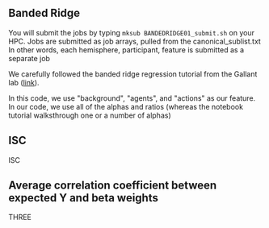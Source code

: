 ## Banded Ridge

You will submit the jobs by typing `mksub BANDEDRIDGE01_submit.sh` on your HPC. 
Jobs are submitted as job arrays, pulled from the canonical_sublist.txt
In other words, each hemisphere, participant, feature is submitted as a separate job

We carefully followed the banded ridge regression tutorial from the Gallant lab ([link](https://nbviewer.jupyter.org/github/gallantlab/tikreg/blob/master/examples/tutorial_banded_ridge_polar.ipynb)).

In this code, we use "background", "agents", and "actions" as our feature. 
In our code, we use all of the alphas and ratios (whereas the notebook tutorial walksthrough one or a number of alphas)

## ISC
ISC


## Average correlation coefficient between expected Y and beta weights
THREE
